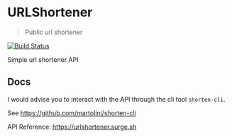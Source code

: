 # URLShortener

> Public url shortener

[![Build Status](https://travis-ci.com/martolini/urlshortener.svg?branch=master)](https://travis-ci.com/martolini/urlshortener)

Simple url shortener API

## Docs

I would advise you to interact with the API through the cli tool `shorten-cli`.

See https://github.com/martolini/shorten-cli

API Reference: https://urlshortener.surge.sh
